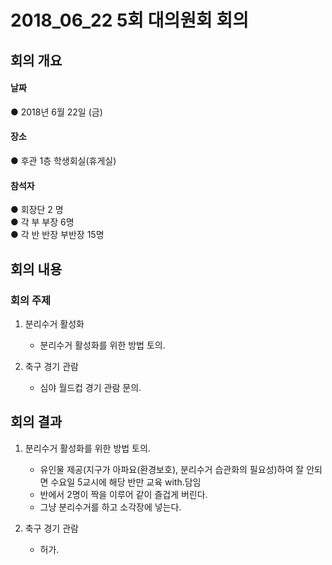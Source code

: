 2018_06_22 5회 대의원회 회의
============================

## 회의 개요

#### 날짜
● 2018년 6월 22일 (금)

#### 장소
● 후관 1층 학생회실(휴게실)

#### 참석자
● 회장단 2 명    
● 각 부 부장 6명  
● 각 반 반장 부반장 15명  



## 회의 내용


### 회의 주제

1. 분리수거 활성화    
    * 분리수거 활성화를 위한 방법 토의.  

2. 축구 경기 관람  
    * 심야 월드컵 경기 관람 문의.    


## 회의 결과  

1. 분리수거 활성화를 위한 방법 토의.   
    * 유인물 제공(지구가 아파요(환경보호), 분리수거 습관화의 필요성)하여 잘 안되면 수요일 5교시에 해당 반만 교육 with.담임  
    * 반에서 2명이 짝을 이루어 같이 즐겁게 버린다.  
    * 그냥 분리수거를 하고 소각장에 넣는다.  
    
2. 축구 경기 관람  
    * 허가.  
